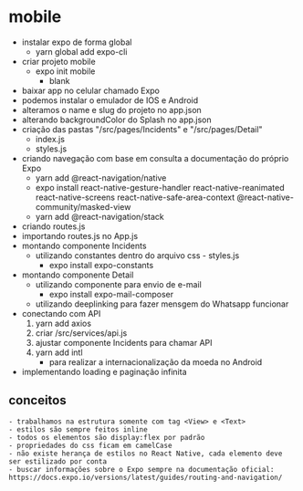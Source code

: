 # mobile

- instalar expo de forma global
    - yarn global add expo-cli
- criar projeto mobile
    - expo init mobile
        - blank
- baixar app no celular chamado Expo
- podemos instalar o emulador de IOS e Android
- alteramos o name e slug do projeto no app.json
- alterando backgroundColor do Splash no app.json
- criação das pastas "/src/pages/Incidents" e "/src/pages/Detail"
    - index.js
    - styles.js
- criando navegação com base em consulta a documentação do próprio Expo
    - yarn add @react-navigation/native
    - expo install react-native-gesture-handler react-native-reanimated react-native-screens react-native-safe-area-context @react-native-community/masked-view
    - yarn add @react-navigation/stack
- criando routes.js
- importando routes.js no App.js
- montando componente Incidents
    - utilizando constantes dentro do arquivo css - styles.js
        - expo install expo-constants
- montando componente Detail
    - utilizando componente para envio de e-mail
        - expo install expo-mail-composer
    - utilizando deeplinking para fazer mensgem do Whatsapp funcionar
- conectando com API
    1. yarn add axios
    2. criar /src/services/api.js
    3. ajustar componente Incidents para chamar API
    4. yarn add intl
        - para realizar a internacionalização da moeda no Android
- implementando loading e paginação infinita

## conceitos
    - trabalhamos na estrutura somente com tag <View> e <Text>
    - estilos são sempre feitos inline
    - todos os elementos são display:flex por padrão
    - propriedades do css ficam em camelCase
    - não existe herança de estilos no React Native, cada elemento deve ser estilizado por conta
    - buscar informações sobre o Expo sempre na documentação oficial: https://docs.expo.io/versions/latest/guides/routing-and-navigation/